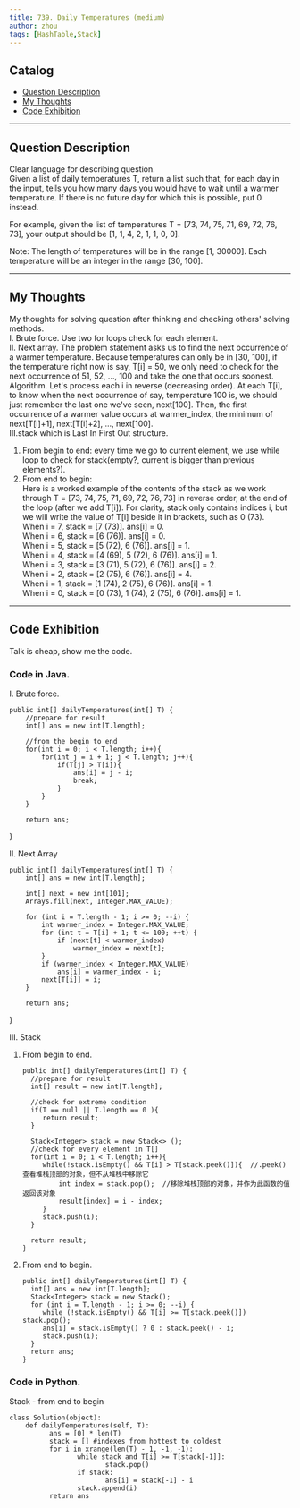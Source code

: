 ```yaml
---
title: 739. Daily Temperatures (medium)                  
author: zhou      
tags: [HashTable,Stack]          
---
```


       

## Catalog  
+ [Question Description](#partI)
+ [My Thoughts](#partII)
+ [Code Exhibition](#partIII)

----------------------------------

## Question Description
Clear language for describing question.    
Given a list of daily temperatures T, return a list such that, for each day in the input, tells you how many days you would have to wait until a warmer temperature. If there is no future day for which this is possible, put 0 instead.        

For example, given the list of temperatures T = [73, 74, 75, 71, 69, 72, 76, 73], your output should be [1, 1, 4, 2, 1, 1, 0, 0].      

Note: The length of temperatures will be in the range [1, 30000]. Each temperature will be an integer in the range [30, 100].      


----------------------------------

## My Thoughts
My thoughts for solving question after thinking and checking others' solving methods.        
I. Brute force. Use two for loops check for each element.     
II. Next array. The problem statement asks us to find the next occurrence of a warmer temperature. Because temperatures can only be in [30, 100], if the temperature right now is say, T[i] = 50, we only need to check for the next occurrence of 51, 52, ..., 100 and take the one that occurs soonest. Algorithm. Let's process each i in reverse (decreasing order). At each T[i], to know when the next occurrence of say, temperature 100 is, we should just remember the last one we've seen, next[100]. Then, the first occurrence of a warmer value occurs at warmer_index, the minimum of next[T[i]+1], next[T[i]+2], ..., next[100].     
III.stack which is Last In First Out structure.     
1) From begin to end: every time we go to current element, we use while loop to check for stack(empty?, current is bigger than previous elements?).     
2) From end to begin:      
Here is a worked example of the contents of the stack as we work through T = [73, 74, 75, 71, 69, 72, 76, 73] in reverse order, at the end of the loop (after we add T[i]). For clarity, stack only contains indices i, but we will write the value of T[i] beside it in brackets, such as 0 (73).       
When i = 7, stack = [7 (73)]. ans[i] = 0.   
When i = 6, stack = [6 (76)]. ans[i] = 0.   
When i = 5, stack = [5 (72), 6 (76)]. ans[i] = 1.    
When i = 4, stack = [4 (69), 5 (72), 6 (76)]. ans[i] = 1.   
When i = 3, stack = [3 (71), 5 (72), 6 (76)]. ans[i] = 2.    
When i = 2, stack = [2 (75), 6 (76)]. ans[i] = 4.   
When i = 1, stack = [1 (74), 2 (75), 6 (76)]. ans[i] = 1.    
When i = 0, stack = [0 (73), 1 (74), 2 (75), 6 (76)]. ans[i] = 1.      



----------------------------------

## Code Exhibition
Talk is cheap, show me the code.    
### Code in Java.     
I. Brute force.    

    public int[] dailyTemperatures(int[] T) {
        //prepare for result
        int[] ans = new int[T.length];
        
        //from the begin to end
        for(int i = 0; i < T.length; i++){
            for(int j = i + 1; j < T.length; j++){
                if(T[j] > T[i]){
                    ans[i] = j - i;
                    break;
                }
            }
        }
        
        return ans;
   }

II. Next Array     

    public int[] dailyTemperatures(int[] T) {
        int[] ans = new int[T.length];
        
        int[] next = new int[101];
        Arrays.fill(next, Integer.MAX_VALUE);
        
        for (int i = T.length - 1; i >= 0; --i) {
            int warmer_index = Integer.MAX_VALUE;
            for (int t = T[i] + 1; t <= 100; ++t) {
                if (next[t] < warmer_index)
                    warmer_index = next[t];
            }
            if (warmer_index < Integer.MAX_VALUE)
                ans[i] = warmer_index - i;
            next[T[i]] = i;
        }
        
        return ans;
   }

III. Stack    
1) From begin to end.    

       public int[] dailyTemperatures(int[] T) {
         //prepare for result
         int[] result = new int[T.length];
        
         //check for extreme condition
         if(T == null || T.length == 0 ){
            return result;
         }
        
         Stack<Integer> stack = new Stack<> ();
         //check for every element in T[]
         for(int i = 0; i < T.length; i++){
            while(!stack.isEmpty() && T[i] > T[stack.peek()]){  //.peek() 查看堆栈顶部的对象，但不从堆栈中移除它
                int index = stack.pop();  //移除堆栈顶部的对象，并作为此函数的值返回该对象
                result[index] = i - index;
            }
            stack.push(i);
         }
        
         return result;
       }

2) From end to begin.    

       public int[] dailyTemperatures(int[] T) {
         int[] ans = new int[T.length];
         Stack<Integer> stack = new Stack();
         for (int i = T.length - 1; i >= 0; --i) {
            while (!stack.isEmpty() && T[i] >= T[stack.peek()]) stack.pop();
            ans[i] = stack.isEmpty() ? 0 : stack.peek() - i;
            stack.push(i);
         }
         return ans;
       }


### Code in Python.   
Stack - from end to begin     

    class Solution(object):
        def dailyTemperatures(self, T):
              ans = [0] * len(T)
              stack = [] #indexes from hottest to coldest
              for i in xrange(len(T) - 1, -1, -1):
                     while stack and T[i] >= T[stack[-1]]:
                            stack.pop()
                     if stack:
                            ans[i] = stack[-1] - i
                     stack.append(i)
              return ans



